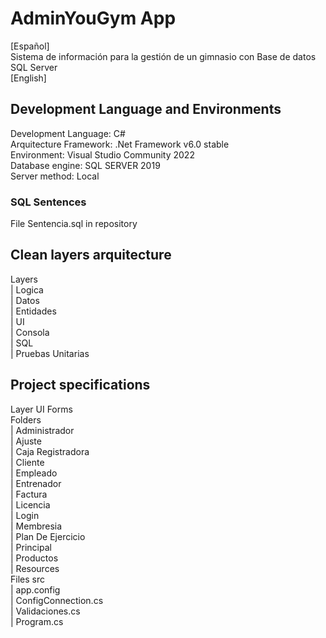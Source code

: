 # AdminYouGym App
[Español]<br>
Sistema de información para la gestión de un gimnasio con Base de datos SQL Server<br>
[English]<br>

##  Development Language and Environments
Development Language: C#<br>
Arquitecture Framework: .Net Framework v6.0 stable<br>
Environment: Visual Studio Community 2022<br>
Database engine: SQL SERVER 2019<br>
Server method: Local<br>
### SQL Sentences
File Sentencia.sql  in repository<br>

## Clean layers arquitecture
Layers<br>
  | Logica<br>
  | Datos<br> 
  | Entidades<br> 
  | UI<br> 
  | Consola<br> 
  | SQL<br> 
  | Pruebas Unitarias<br>

## Project specifications
Layer UI Forms<br>
  Folders<br>
    | Administrador<br> 
    | Ajuste<br>
    | Caja Registradora<br> 
    | Cliente<br> 
    | Empleado<br> 
    | Entrenador<br> 
    | Factura<br> 
    | Licencia<br> 
    | Login<br> 
    | Membresia<br> 
    | Plan De Ejercicio<br>
    | Principal<br> 
    | Productos<br>
    | Resources<br>
  Files src<br>
    | app.config<br>
    | ConfigConnection.cs<br>
    | Validaciones.cs<br>
    | Program.cs<br>
